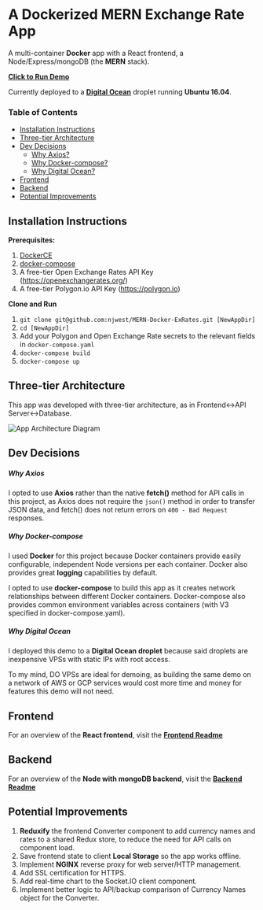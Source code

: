 # A Dockerized MERN Exchange Rate App

A multi-container **Docker** app with a React frontend, a Node/Express/mongoDB (the **MERN** stack).

[**Click to Run Demo**](http://128.199.130.212:5000)

Currently deployed to a [**Digital Ocean**](https://www.digitalocean.com) droplet running **Ubuntu 16.04**.


### Table of Contents

+ [Installation Instructions](#installation-instructions)
+ [Three-tier Architecture](#three-tier-architecture)
+ [Dev Decisions](#dev-decisions)
  + [Why Axios?](#why-axios)
  + [Why Docker-compose?](#why-docker-compose)
  + [Why Digital Ocean?](#why-digital-ocean)
+ [Frontend](#frontend)
+ [Backend](#backend)
+ [Potential Improvements](#potential-improvements)


## Installation Instructions
**Prerequisites:**
1. [DockerCE](https://www.docker.com/community-edition)  
2. [docker-compose](https://docs.docker.com/compose/install/)
3. A free-tier Open Exchange Rates API Key (https://openexchangerates.org/)
4. A free-tier Polygon.io API Key (https://polygon.io)

**Clone and Run**
1. `git clone git@github.com:njwest/MERN-Docker-ExRates.git [NewAppDir]`
2. `cd [NewAppDir]`
3. Add your Polygon and Open Exchange Rate secrets to the relevant fields in `docker-compose.yaml`
3. `docker-compose build`
4. `docker-compose up`


## Three-tier Architecture

This app was developed with three-tier architecture, as in Frontend<->API Server<->Database.

![App Architecture Diagram](https://github.com/njwest/MERN-Docker-ExRates/blob/master/3-tier-diagram.png "App Architecture Diagram")


## Dev Decisions

##### Why Axios

I opted to use **Axios** rather than the native **fetch()** method for API calls in this project, as Axios does not require the `json()` method in order to transfer JSON data, and fetch() does not return errors on `400 - Bad Request` responses.

##### Why Docker-compose

I used **Docker** for this project because Docker containers provide easily configurable, independent Node versions per each container. Docker also provides great **logging** capabilities by default.

I opted to use **docker-compose** to build this app as it creates network relationships between different Docker containers. Docker-compose also provides common environment variables across containers (with V3 specified in docker-compose.yaml).

##### Why Digital Ocean

I deployed this demo to a **Digital Ocean droplet** because said droplets are inexpensive VPSs with static IPs with root access.

To my mind, DO VPSs are ideal for demoing, as building the same demo on a network of AWS or GCP services would cost more time and money for features this demo will not need.


## Frontend

For an overview of the **React frontend**, visit the [**Frontend Readme**](https://github.com/njwest/MERN-Docker-ExRates/tree/master/frontend#frontend-with-react)


## Backend

For an overview of the **Node with mongoDB backend**, visit the [**Backend Readme**](https://github.com/njwest/MERN-Docker-ExRates/tree/master/backend#backend-with-node-and-mongodb)


## Potential Improvements

1. **Reduxify** the frontend Converter component to add currency names and rates to a shared Redux store, to reduce the need for API calls on component load.
2. Save frontend state to client **Local Storage** so the app works offline.
3. Implement **NGINX** reverse proxy for web server/HTTP management.
4. Add SSL certification for HTTPS.
5. Add real-time chart to the Socket.IO client component.
6. Implement better logic to API/backup comparison of Currency Names object for the Converter.
